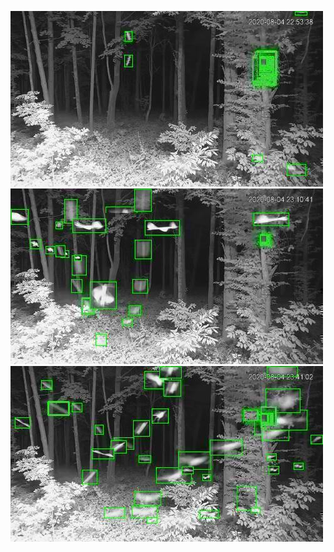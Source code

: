 ![20200804-224051-231056](in/20200804/20200804-224051-231056_0_.jpg)
![20200804-231101-234106](in/20200804/20200804-231101-234106_0_.jpg)
![20200804-234111-000001](in/20200804/20200804-234111-000001_0_.jpg)
